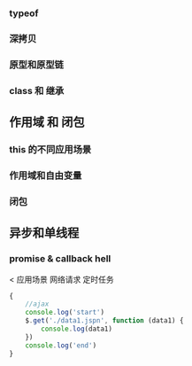 ### typeof 
### 深拷贝
### 原型和原型链
### class 和 继承
## 作用域 和 闭包
### this 的不同应用场景
### 作用域和自由变量
### 闭包
## 异步和单线程
### promise & callback hell
< 应用场景
网络请求 
定时任务
```js
{
    //ajax
    console.log('start')
    $.get('./data1.jspn', function (data1) {
        console.log(data1)
    })
    console.log('end')
}
```
